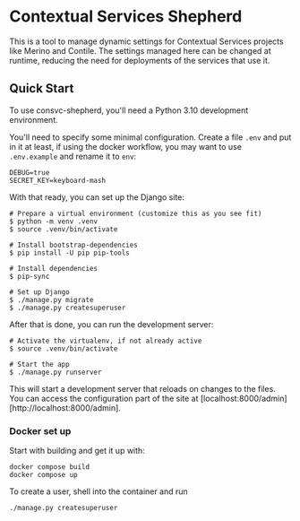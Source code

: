 # Contextual Services Shepherd

This is a tool to manage dynamic settings for Contextual Services projects like
Merino and Contile. The settings managed here can be changed at runtime,
reducing the need for deployments of the services that use it.

## Quick Start

To use consvc-shepherd, you'll need a Python 3.10 development environment.

You'll need to specify some minimal configuration. Create a file `.env` and put
in it at least, if using the docker workflow, you may want to use `.env.example` 
and rename it to `env`:

```shell
DEBUG=true
SECRET_KEY=keyboard-mash
```

With that ready, you can set up the Django site:

```shell
# Prepare a virtual environment (customize this as you see fit)
$ python -m venv .venv
$ source .venv/bin/activate

# Install bootstrap-dependencies
$ pip install -U pip pip-tools

# Install dependencies
$ pip-sync

# Set up Django
$ ./manage.py migrate
$ ./manage.py createsuperuser
```

After that is done, you can run the development server:

```shell
# Activate the virtualenv, if not already active
$ source .venv/bin/activate

# Start the app
$ ./manage.py runserver
```

This will start a development server that reloads on changes to the files. You
can access the configuration part of the site at
[localhost:8000/admin][http://localhost:8000/admin].

### Docker set up

Start with building and get it up with:
```
docker compose build
docker compose up
```
To create a user, shell into the container and run
``` 
./manage.py createsuperuser
```